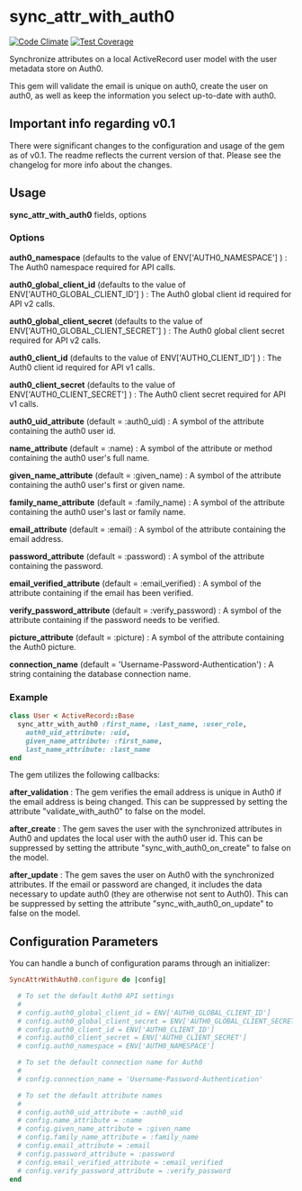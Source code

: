 # sync_attr_with_auth0
[![Code Climate](https://codeclimate.com/github/patrickmcgraw/sync_attr_with_auth0/badges/gpa.svg)](https://codeclimate.com/github/patrickmcgraw/sync_attr_with_auth0)  [![Test Coverage](https://codeclimate.com/github/patrickmcgraw/sync_attr_with_auth0/badges/coverage.svg)](https://codeclimate.com/github/patrickmcgraw/sync_attr_with_auth0)

Synchronize attributes on a local ActiveRecord user model with the user metadata store on Auth0.

This gem will validate the email is unique on auth0, create the user on auth0, as well as keep the information you select up-to-date with auth0.

## Important info regarding v0.1
There were significant changes to the configuration and usage of the gem as of v0.1.  The readme reflects the current version of that. Please see the changelog for more info about the changes.

## Usage

**sync_attr_with_auth0** fields, options

### Options

**auth0_namespace** (defaults to the value of ENV['AUTH0_NAMESPACE'] )
:   The Auth0 namespace required for API calls.

**auth0_global_client_id** (defaults to the value of ENV['AUTH0_GLOBAL_CLIENT_ID'] )
:   The Auth0 global client id required for API v2 calls.

**auth0_global_client_secret** (defaults to the value of ENV['AUTH0_GLOBAL_CLIENT_SECRET'] )
:   The Auth0 global client secret required for API v2 calls.

**auth0_client_id** (defaults to the value of ENV['AUTH0_CLIENT_ID'] )
:   The Auth0 client id required for API v1 calls.

**auth0_client_secret** (defaults to the value of ENV['AUTH0_CLIENT_SECRET'] )
:   The Auth0 client secret required for API v1 calls.

**auth0_uid_attribute** (default = :auth0_uid)
:   A symbol of the attribute containing the auth0 user id.

**name_attribute** (default = :name)
:   A symbol of the attribute or method containing the auth0 user's full name.

**given_name_attribute** (default = :given_name)
:   A symbol of the attribute containing the auth0 user's first or given name.

**family_name_attribute** (default = :family_name)
:   A symbol of the attribute containing the auth0 user's last or family name.

**email_attribute** (default = :email)
:   A symbol of the attribute containing the email address.

**password_attribute** (default = :password)
:   A symbol of the attribute containing the password.

**email_verified_attribute** (default = :email_verified)
:   A symbol of the attribute containing if the email has been verified.

**verify_password_attribute** (default = :verify_password)
:   A symbol of the attribute containing if the password needs to be verified.

**picture_attribute** (default = :picture)
:   A symbol of the attribute containing the Auth0 picture.

**connection_name** (default = 'Username-Password-Authentication')
:   A string containing the database connection name.


### Example
``` ruby
class User < ActiveRecord::Base
  sync_attr_with_auth0 :first_name, :last_name, :user_role,
    auth0_uid_attribute: :uid,
    given_name_attribute: :first_name,
    last_name_attribute: :last_name
end
```

The gem utilizes the following callbacks:

**after_validation**
:   The gem verifies the email address is unique in Auth0 if the email address is being changed.  This can be suppressed by setting the attribute "validate_with_auth0" to false on the model.

**after_create**
:   The gem saves the user with the synchronized attributes in Auth0 and updates the local user with the auth0 user id.  This can be suppressed by setting the attribute "sync_with_auth0_on_create" to false on the model.

**after_update**
:   The gem saves the user on Auth0 with the synchronized attributes.  If the email or password are changed, it includes the data necessary to update auth0 (they are otherwise not sent to Auth0).  This can be suppressed by setting the attribute "sync_with_auth0_on_update" to false on the model.

## Configuration Parameters

You can handle a bunch of configuration params through an initializer:

``` ruby
SyncAttrWithAuth0.configure do |config|

  # To set the default Auth0 API settings
  #
  # config.auth0_global_client_id = ENV['AUTH0_GLOBAL_CLIENT_ID']
  # config.auth0_global_client_secret = ENV['AUTH0_GLOBAL_CLIENT_SECRET']
  # config.auth0_client_id = ENV['AUTH0_CLIENT_ID']
  # config.auth0_client_secret = ENV['AUTH0_CLIENT_SECRET']
  # config.auth0_namespace = ENV['AUTH0_NAMESPACE']

  # To set the default connection name for Auth0
  #
  # config.connection_name = 'Username-Password-Authentication'

  # To set the default attribute names
  #
  # config.auth0_uid_attribute = :auth0_uid
  # config.name_attribute = :name
  # config.given_name_attribute = :given_name
  # config.family_name_attribute = :family_name
  # config.email_attribute = :email
  # config.password_attribute = :password
  # config.email_verified_attribute = :email_verified
  # config.verify_password_attribute = :verify_password
end
```
